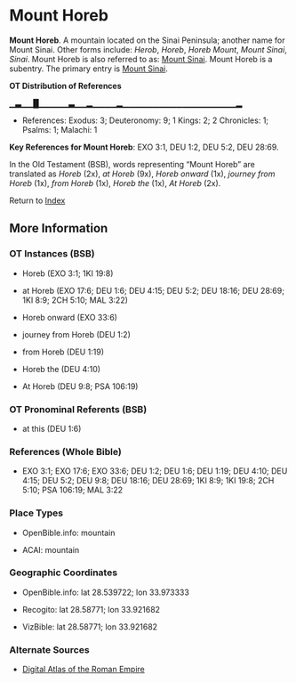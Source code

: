 # Mount Horeb
**Mount Horeb**. 
A mountain located on the Sinai Peninsula; another name for Mount Sinai. 
Other forms include: 
*Herob*, *Horeb*, *Horeb Mount*, *Mount Sinai*, *Sinai*. 
Mount Horeb is also referred to as: 
[Mount Sinai](SinaiMount.md). 
Mount Horeb is a subentry. The primary entry is 
[Mount Sinai](SinaiMount.md). 


**OT Distribution of References**

▁▃▁▁█▁▁▁▁▁▃▁▁▂▁▁▁▁▂▁▁▁▁▁▁▁▁▁▁▁▁▁▁▁▁▁▁▁▂
* References: Exodus: 3; Deuteronomy: 9; 1 Kings: 2; 2 Chronicles: 1; Psalms: 1; Malachi: 1



**Key References for Mount Horeb**: 
EXO 3:1, DEU 1:2, DEU 5:2, DEU 28:69. 


In the Old Testament (BSB), words representing “Mount Horeb” are translated as 
*Horeb* (2x), *at Horeb* (9x), *Horeb onward* (1x), *journey from Horeb* (1x), *from Horeb* (1x), *Horeb the* (1x), *At Horeb* (2x). 




Return to [Index](00-Index.md)

## More Information

### OT Instances (BSB)

* Horeb (EXO 3:1; 1KI 19:8)

* at Horeb (EXO 17:6; DEU 1:6; DEU 4:15; DEU 5:2; DEU 18:16; DEU 28:69; 1KI 8:9; 2CH 5:10; MAL 3:22)

* Horeb onward (EXO 33:6)

* journey from Horeb (DEU 1:2)

* from Horeb (DEU 1:19)

* Horeb the (DEU 4:10)

* At Horeb (DEU 9:8; PSA 106:19)



### OT Pronominal Referents (BSB)

* at this (DEU 1:6)



### References (Whole Bible)

* EXO 3:1; EXO 17:6; EXO 33:6; DEU 1:2; DEU 1:6; DEU 1:19; DEU 4:10; DEU 4:15; DEU 5:2; DEU 9:8; DEU 18:16; DEU 28:69; 1KI 8:9; 1KI 19:8; 2CH 5:10; PSA 106:19; MAL 3:22


### Place Types

* OpenBible.info: mountain

* ACAI: mountain



### Geographic Coordinates

* OpenBible.info: lat 28.539722; lon 33.973333

* Recogito: lat 28.58771; lon 33.921682

* VizBible: lat 28.58771; lon 33.921682



### Alternate Sources

* [Digital Atlas of the Roman Empire](https://imperium.ahlfeldt.se/places/22694)



